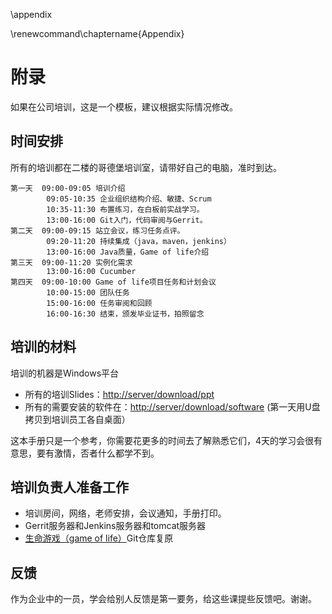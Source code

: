 \appendix

\renewcommand\chaptername{Appendix}

# 附录 #
如果在公司培训，这是一个模板，建议根据实际情况修改。

## 时间安排 ##
所有的培训都在二楼的哥德堡培训室，请带好自己的电脑，准时到达。

    第一天  09:00-09:05 培训介绍
            09:05-10:35 企业组织结构介绍、敏捷、Scrum
            10:35-11:30 布置练习，在白板前实战学习。
            13:00-16:00 Git入门，代码审阅与Gerrit。
    第二天  09:00-09:15 站立会议，练习任务点评。
            09:20-11:20 持续集成（java，maven，jenkins）
            13:00-16:00 Java质量，Game of life介绍
    第三天  09:00-11:20 实例化需求
            13:00-16:00 Cucumber
    第四天  09:00-10:00 Game of life项目任务和计划会议
            10:00-15:00 团队任务
            15:00-16:00 任务审阅和回顾
            16:00-16:30 结束，颁发毕业证书，拍照留念 

## 培训的材料 ##
培训的机器是Windows平台

 * 所有的培训Slides：<http://server/download/ppt>
 * 所有的需要安装的软件在：<http://server/download/software> (第一天用U盘拷贝到培训员工各自桌面）

这本手册只是一个参考，你需要花更多的时间去了解熟悉它们，4天的学习会很有意思，要有激情，否者什么都学不到。

## 培训负责人准备工作 ##

  * 培训房间，网络，老师安排，会议通知，手册打印。
  * Gerrit服务器和Jenkins服务器和tomcat服务器
  * [生命游戏（game of life）](https://github.com/wakaleo/game-of-life)Git仓库复原
  
## 反馈 ##
作为企业中的一员，学会给别人反馈是第一要务，给这些课提些反馈吧。谢谢。


